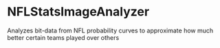 NFLStatsImageAnalyzer
=====================

Analyzes bit-data from NFL probability curves to approximate how much better certain teams played over others
